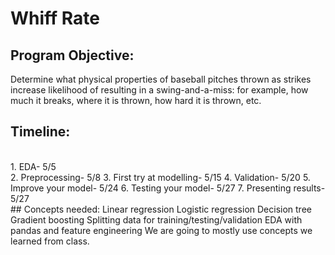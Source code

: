 # Whiff Rate

## Program Objective: 
Determine what physical properties of baseball pitches thrown as strikes increase likelihood of resulting in a swing-and-a-miss: for example, how much it breaks, where it is thrown, how hard it is thrown, etc.

## Timeline:
<br> 
1. EDA- 5/5 <br>
2. Preprocessing- 5/8
3. First try at modelling- 5/15
4. Validation- 5/20
5. Improve your model- 5/24
6. Testing your model- 5/27
7. Presenting results- 5/27 <br>
## Concepts needed:
Linear regression
Logistic regression
Decision tree
Gradient boosting
Splitting data for training/testing/validation
EDA with pandas and feature engineering
We are going to mostly use concepts we learned from class.


